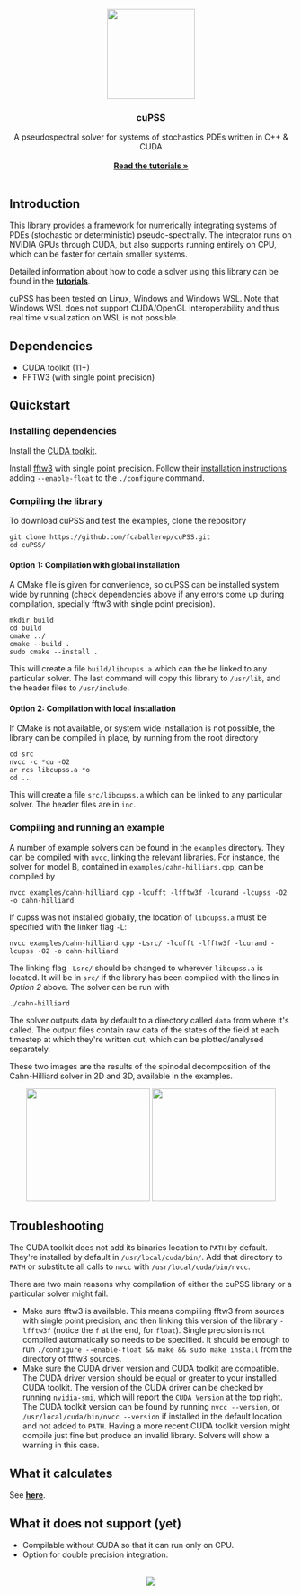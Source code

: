 <br />
<div align="center">
    <img src="img/noisy_gaussian.jpg" width=156 height=160>

  <h3 align="center">cuPSS</h3>

  <p align="center">
    A pseudospectral solver for systems of stochastics PDEs written in C++ & CUDA
      <br/>
    <br />
    <a href="https://github.com/fcaballerop/cuPSS/wiki/Tutorials"><strong>Read the tutorials »</strong></a>
    <br />
    <br />
  </p>
</div>

## Introduction

This library provides a framework for numerically integrating systems of PDEs (stochastic or deterministic) pseudo-spectrally. The integrator runs on NVIDIA GPUs through CUDA, but also supports running entirely on CPU, which can be faster for certain smaller systems.

Detailed information about how to code a solver using this library can be found in the <a href="https://github.com/fcaballerop/cuPSS/wiki/Tutorials"><strong>tutorials</strong></a>.

cuPSS has been tested on Linux, Windows and Windows WSL. Note that Windows WSL does not support CUDA/OpenGL interoperability and thus real time visualization on WSL is not possible.

## Dependencies

 * CUDA toolkit (11+)
 * FFTW3 (with single point precision)

## Quickstart

### Installing dependencies

Install the <a href="https://developer.nvidia.com/cuda-toolkit">CUDA toolkit</a>. 

Install <a href="https://www.fftw.org/">fftw3</a> with single point precision. Follow their <a href="https://www.fftw.org/fftw3_doc/Installation-on-Unix.html">installation instructions</a> adding `--enable-float` to the `./configure` command.

### Compiling the library

To download cuPSS and test the examples, clone the repository
```
git clone https://github.com/fcaballerop/cuPSS.git
cd cuPSS/
```

#### Option 1: Compilation with global installation
A CMake file is given for convenience, so cuPSS can be installed system wide by running (check dependencies above if any errors come up during compilation, specially fftw3 with single point precision).
```
mkdir build
cd build
cmake ../
cmake --build .
sudo cmake --install .
```
This will create a file `build/libcupss.a` which can the be linked to any particular solver. The last command will copy this library to `/usr/lib`, and the header files to `/usr/include`. 

#### Option 2: Compilation with local installation
If CMake is not available, or system wide installation is not possible, the library can be compiled in place, by running from the root directory
```
cd src
nvcc -c *cu -O2
ar rcs libcupss.a *o
cd ..
```
This will create a file `src/libcupss.a` which can be linked to any particular solver. The header files are in `inc`.

### Compiling and running an example
A number of example solvers can be found in the `examples` directory. They can be compiled with `nvcc`, linking the relevant libraries. For instance, the solver for model B, contained in `examples/cahn-hilliars.cpp`, can be compiled by
```
nvcc examples/cahn-hilliard.cpp -lcufft -lfftw3f -lcurand -lcupss -O2 -o cahn-hilliard
```
If cupss was not installed globally, the location of `libcupss.a` must be specified with the linker flag `-L`:
```
nvcc examples/cahn-hilliard.cpp -Lsrc/ -lcufft -lfftw3f -lcurand -lcupss -O2 -o cahn-hilliard
```
The linking flag `-Lsrc/` should be changed to wherever `libcupss.a` is located. It will be in `src/` if the library has been compiled with the lines in *Option 2* above. The solver can be run with
```
./cahn-hilliard
```
The solver outputs data by default to a directory called `data` from where it's called. The output files contain raw data of the states of the field at each timestep at which they're written out, which can be plotted/analysed separately.

These two images are the results of the spinodal decomposition of the Cahn-Hilliard solver in 2D and 3D, available in the examples.
<div align="center">
    <img src="img/CH2D.gif" width=220 height=200>
    <img src="img/CH3D.gif" width=220 height=200>
</div>

## Troubleshooting
The CUDA toolkit does not add its binaries location to `PATH` by default. They're installed by default in `/usr/local/cuda/bin/`. Add that directory to `PATH` or substitute all calls to `nvcc` with `/usr/local/cuda/bin/nvcc`.

There are two main reasons why compilation of either the cuPSS library or a particular solver might fail.

 - Make sure fftw3 is available. This means compiling fftw3 from sources with single point precision, and then linking this version of the library `-lfftw3f` (notice the `f` at the end, for `float`). Single precision is not compiled automatically so needs to be specified. It should be enough to run `./configure --enable-float && make && sudo make install` from the directory of fftw3 sources.
 - Make sure the CUDA driver version and CUDA toolkit are compatible. The CUDA driver version should be equal or greater to your installed CUDA toolkit. The version of the CUDA driver can be checked by running `nvidia-smi`, which will report the `CUDA Version` at the top right. The CUDA toolkit version can be found by running `nvcc --version`, or `/usr/local/cuda/bin/nvcc --version` if installed in the default location and not added to `PATH`. Having a more recent CUDA toolkit version might compile just fine but produce an invalid library. Solvers will show a warning in this case.

## What it calculates
See <a href="https://github.com/fcaballerop/cuPSS/wiki#what-can-it-solve"><strong>here</strong></a>.

## What it does not support (yet)
 - Compilable without CUDA so that it can run only on CPU.
 - Option for double precision integration.

<br />
<div align="center">
    <img src="img/diffusion.gif">
</div>

